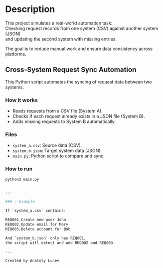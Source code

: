 
# Description

This project simulates a real-world automation task:  
Checking request records from one system (CSV) against another system (JSON)  
and updating the second system with missing entries.

The goal is to reduce manual work and ensure data consistency across platforms.

## Cross-System Request Sync Automation 

This Python script automates the syncing of request data between two systems.


### How it works

- Reads requests from a CSV file (System A).
- Checks if each request already exists in a JSON file (System B).
- Adds missing requests to System B automatically.

### Files

- `system_a.csv`: Source data (CSV).
- `system_b.json`: Target system data (JSON).
- `main.py`: Python script to compare and sync.

### How to run

```bash
python3 main.py


---

### 💡 Example

If `system_a.csv` contains:

REQ001,Create new user John
REQ002,Update email for Mary
REQ003,Delete account for Bob

And `system_b.json` only has REQ001,  
the script will detect and add REQ002 and REQ003.

---

Created by Anatoly Lunev
